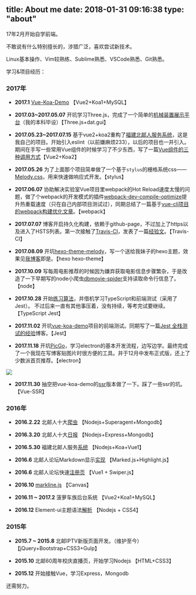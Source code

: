title: About me
date: 2018-01-31 09:16:38
type: "about"
---

17年2月开始自学前端。

不敢说有什么特别擅长的，涉猎广泛，喜欢尝试新技术。

Linux基本操作、Vim较熟练、Sublime熟悉、VSCode熟悉、Git熟悉。

学习&项目经历：

### 2017年

- **2017.1** [Vue-Koa-Demo](https://github.com/Molunerfinn/vue-koa-demo) 【Vue2+Koa1+MySQL】

- **2017.03~2017.05.07** 开坑学习Three.js，完成了一个简单的[机械装置展示平台](https://github.com/Molunerfinn/Gear-system)（我的本科毕设）【Three.js+dat.gui】

- **2017.05.23~2017.07.15** 基于vue2+koa2重构了[福建北邮人服务系统](https://fj.teamsz.xyz/)，这是我自己的项目。开始引入eslint（以前嫌麻烦233），以后的项目也一并引入。期间在手写一些常用Vue组件的时候学习了不少东西，写了一篇[Vue组件的三种调用方式](https://molunerfinn.com/vue-components/)【Vue2+Koa2】

- **2017.05.26** 为了上面那个项目简单做了一个基于`stylus`的栅格系统css——[Melody.css](https://github.com/Molunerfinn/Melody.css)，用来快速做响应式开发。【stylus】

- **2017.06.07** 协助解决实验室Vue项目里webpack的Hot Reload速度太慢的问题，做了个webpack的开发模式的插件[webpack-dev-compile-optimize](https://github.com/Molunerfinn/webpack-dev-compile-optimize)提升热重载速度（只在自己内部项目测试过），同期总结了一篇基于[vue-cli项目的webpack构建优化文章](https://molunerfinn.com/Webpack-Optimize/)。【webpack】

- **2017.07.07** 博客开启持久化构建，依赖于github-page，不过加上了https以及进入了HSTS列表。第一次接触了[Travis-CI](https://travis-ci.org/)，发表了一篇[经验文](https://molunerfinn.com/hexo-travisci-https/)。【Travis-CI】

- **2017.08.09** 开坑[hexo-theme-melody](https://github.com/Molunerfinn/hexo-theme-melody)，写一个送给我妹子的hexo主题，效果见[我博客](https://molunerfinn.com)即是。【hexo hexo-theme】

- **2017.10.09** 写每周电影推荐的时候因为嫌弃获取电影信息步骤繁杂，于是改造了一下早期写的node小爬虫[dbmovie-spider](https://github.com/Molunerfinn/dbmovie-spider)支持读取命令行信息了。【node】

- **2017.10.28** 开始[练习算法](https://github.com/Molunerfinn/FE-Learning)，并借机学习TypeScript和前端测试（采用了Jest）。 不过后来一直有其他事压着，没有持续，等考完试要继续。【TypeScript Jest】

- **2017.11.02** 开坑[vue-koa-demo](https://github.com/Molunerfinn/vue-koa-demo)项目的前端测试。同期写了一篇[Jest 全栈测试的经验](https://molunerfinn.com/Use-Jest-To-Test-Vue-Koa/)博客。【Jest】

- **2017.11.18** 开坑[PicGo](https://github.com/Molunerfinn/PicGo)，学习electron的基本开发流程，边写边学。最终完成了一个我现在写博客贴图片时很方便的工具。并于12月中发布正式版，还上了少数派首页推荐。【electron】

![](https://ws1.sinaimg.cn/large/8700af19ly1fmvr6uah8rj21z20vk7wh)

- **2017.11.30** 抽空把vue-koa-demo的[ssr](https://github.com/Molunerfinn/vue-koa-demo/tree/ssr)版本做了一下。踩了一些ssr的坑。【Vue-SSR】

### 2016年

- **2016.2.22** 北邮人十大[爬虫](https://github.com/Molunerfinn/Nodejs-ByrTopTen) 【Nodejs+Superagent+Mongodb】

- **2016.3.20** 北邮人十大[日报](http://topten.piegg.cn/) 【Nodejs+Express+Mongodb】

- **2016.5.30** 福建北邮人服务[系统](https://fj.teamsz.xyz/) 【Nodejs+Koa+Vue1】

- **2016.6** 北邮人论坛Markdown显示[实现](https://github.com/Molunerfinn/bbs-markdown) 【Marked.js+Highlight.js】

- **2016.6** 北邮人论坛快速[注册页](https://github.com/Molunerfinn/vue-mobile-learning-demo) 【Vue1 + Swiper.js】

- **2016.10** [markline.js](https://github.com/Molunerfinn/markline.js) 【Canvas】

- **2016.11 ~ 2017.2** 菠萝车族后台系统 【Vue2+Koa1+MySQL】

- **2016.12** Element-ui主题语法[解析](https://github.com/Molunerfinn/theme-default) 【Nodejs + CSS4】

### 2015年

- **2015.7 ~ 2015.8** 北邮IPTV新版页面开发。（维护至今）【jQuery+Bootstrap+CSS3+Gulp】

- **2015.10** 北邮60周年校庆直播页，开始学习Nodejs 【HTML+CSS3】

- **2015.12** 开始接触Vue，学习Express，Mongodb

还需努力。